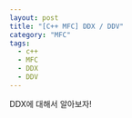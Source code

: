 ```yaml
---
layout: post
title: "[C++ MFC] DDX / DDV"
category: "MFC"
tags:
  - c++
  - MFC
  - DDX
  - DDV
---
```


DDX에 대해서 알아보자!
